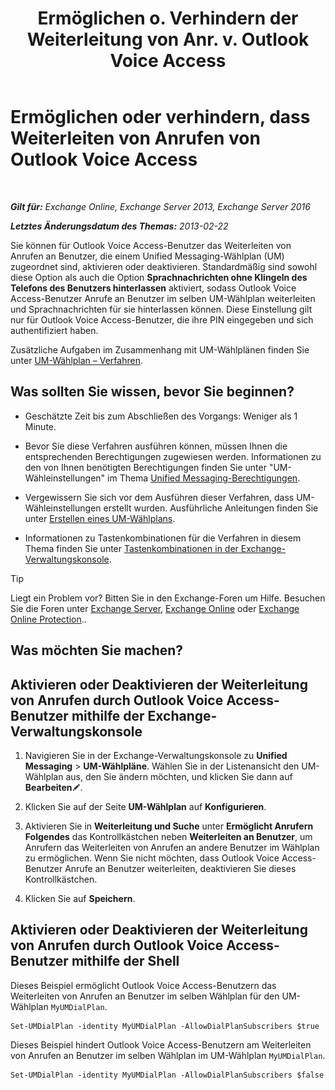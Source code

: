 ﻿---
title: 'Ermöglichen o. Verhindern der Weiterleitung von Anr. v. Outlook Voice Access'
TOCTitle: Ermöglichen oder verhindern, dass Weiterleiten von Anrufen von Outlook Voice Access
ms:assetid: b80c57f1-394c-4608-8ad3-52a3e6d697db
ms:mtpsurl: https://technet.microsoft.com/de-de/library/Ee423554(v=EXCHG.150)
ms:contentKeyID: 52062772
ms.date: 05/23/2018
mtps_version: v=EXCHG.150
ms.translationtype: MT
---

# Ermöglichen oder verhindern, dass Weiterleiten von Anrufen von Outlook Voice Access

 

_**Gilt für:** Exchange Online, Exchange Server 2013, Exchange Server 2016_

_**Letztes Änderungsdatum des Themas:** 2013-02-22_

Sie können für Outlook Voice Access-Benutzer das Weiterleiten von Anrufen an Benutzer, die einem Unified Messaging-Wählplan (UM) zugeordnet sind, aktivieren oder deaktivieren. Standardmäßig sind sowohl diese Option als auch die Option **Sprachnachrichten ohne Klingeln des Telefons des Benutzers hinterlassen** aktiviert, sodass Outlook Voice Access-Benutzer Anrufe an Benutzer im selben UM-Wählplan weiterleiten und Sprachnachrichten für sie hinterlassen können. Diese Einstellung gilt nur für Outlook Voice Access-Benutzer, die ihre PIN eingegeben und sich authentifiziert haben.

Zusätzliche Aufgaben im Zusammenhang mit UM-Wählplänen finden Sie unter [UM-Wählplan – Verfahren](um-dial-plan-procedures-exchange-2013-help.md).

## Was sollten Sie wissen, bevor Sie beginnen?

  - Geschätzte Zeit bis zum Abschließen des Vorgangs: Weniger als 1 Minute.

  - Bevor Sie diese Verfahren ausführen können, müssen Ihnen die entsprechenden Berechtigungen zugewiesen werden. Informationen zu den von Ihnen benötigten Berechtigungen finden Sie unter "UM-Wähleinstellungen" im Thema [Unified Messaging-Berechtigungen](unified-messaging-permissions-exchange-2013-help.md).

  - Vergewissern Sie sich vor dem Ausführen dieser Verfahren, dass UM-Wähleinstellungen erstellt wurden. Ausführliche Anleitungen finden Sie unter [Erstellen eines UM-Wählplans](create-a-um-dial-plan-exchange-2013-help.md).

  - Informationen zu Tastenkombinationen für die Verfahren in diesem Thema finden Sie unter [Tastenkombinationen in der Exchange-Verwaltungskonsole](keyboard-shortcuts-in-the-exchange-admin-center-exchange-online-protection-help.md).


> [!TIP]
> Liegt ein Problem vor? Bitten Sie in den Exchange-Foren um Hilfe. Besuchen Sie die Foren unter <A href="https://go.microsoft.com/fwlink/p/?linkid=60612">Exchange Server</A>, <A href="https://go.microsoft.com/fwlink/p/?linkid=267542">Exchange Online</A> oder <A href="https://go.microsoft.com/fwlink/p/?linkid=285351">Exchange Online Protection</A>..



## Was möchten Sie machen?

## Aktivieren oder Deaktivieren der Weiterleitung von Anrufen durch Outlook Voice Access-Benutzer mithilfe der Exchange-Verwaltungskonsole

1.  Navigieren Sie in der Exchange-Verwaltungskonsole zu **Unified Messaging** \> **UM-Wählpläne**. Wählen Sie in der Listenansicht den UM-Wählplan aus, den Sie ändern möchten, und klicken Sie dann auf **Bearbeiten**![Bearbeitungssymbol](images/Bb124582.6f53ccb2-1f13-4c02-bea0-30690e6ea71d(EXCHG.150).gif "Bearbeitungssymbol").

2.  Klicken Sie auf der Seite **UM-Wählplan** auf **Konfigurieren**.

3.  Aktivieren Sie in **Weiterleitung und Suche** unter **Ermöglicht Anrufern Folgendes** das Kontrollkästchen neben **Weiterleiten an Benutzer**, um Anrufern das Weiterleiten von Anrufen an andere Benutzer im Wählplan zu ermöglichen. Wenn Sie nicht möchten, dass Outlook Voice Access-Benutzer Anrufe an Benutzer weiterleiten, deaktivieren Sie dieses Kontrollkästchen.

4.  Klicken Sie auf **Speichern**.

## Aktivieren oder Deaktivieren der Weiterleitung von Anrufen durch Outlook Voice Access-Benutzer mithilfe der Shell

Dieses Beispiel ermöglicht Outlook Voice Access-Benutzern das Weiterleiten von Anrufen an Benutzer im selben Wählplan für den UM-Wählplan `MyUMDialPlan`.

    Set-UMDialPlan -identity MyUMDialPlan -AllowDialPlanSubscribers $true

Dieses Beispiel hindert Outlook Voice Access-Benutzern am Weiterleiten von Anrufen an Benutzer im selben Wählplan im UM-Wählplan `MyUMDialPlan`.

    Set-UMDialPlan -identity MyUMDialPlan -AllowDialPlanSubscribers $false

